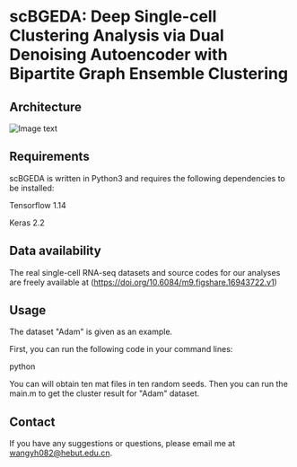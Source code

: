# scBGEDA: Deep Single-cell Clustering Analysis via Dual Denoising Autoencoder with Bipartite Graph Ensemble Clustering

## Architecture
![Image text](https://github.com/wangyh082/scBGEDA/blob/main/frame.jpg)

## Requirements

scBGEDA is written in Python3 and requires the following dependencies to be installed:

Tensorflow 1.14

Keras 2.2

## Data availability

The real single-cell RNA-seq datasets and source codes for our analyses are freely available at (https://doi.org/10.6084/m9.figshare.16943722.v1)

## Usage

The dataset "Adam" is given as an example. 

First, you can run the following code in your command lines:

python

You can will obtain ten mat files in ten random seeds. Then you can run the main.m to get the cluster result for "Adam" dataset. 

## Contact

If you have any suggestions or questions, please email me at wangyh082@hebut.edu.cn.


